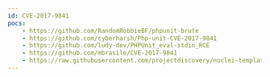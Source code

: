 ```yaml
---
id: CVE-2017-9841
pocs:
    - https://github.com/RandomRobbieBF/phpunit-brute
    - https://github.com/cyberharsh/Php-unit-CVE-2017-9841
    - https://github.com/ludy-dev/PHPUnit_eval-stdin_RCE
    - https://github.com/mbrasile/CVE-2017-9841
    - https://raw.githubusercontent.com/projectdiscovery/nuclei-templates/master/cves/CVE-2017-9841.yaml
---
```

